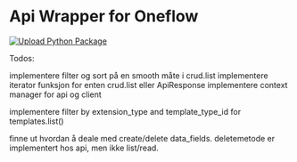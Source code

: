 # Api Wrapper for Oneflow

[![Upload Python Package](https://github.com/Leikaab/OneFlowPy/actions/workflows/python-publish.yml/badge.svg?branch=main)](https://github.com/Leikaab/OneFlowPy/actions/workflows/python-publish.yml)


Todos:

implementere filter og sort på en smooth måte i crud.list
implementere iterator funksjon for enten crud.list eller ApiResponse
implementere context manager for api og client


implementere filter by extension_type and template_type_id for templates.list()

finne ut hvordan å deale med create/delete data_fields. deletemetode er implementert hos api, men ikke list/read.